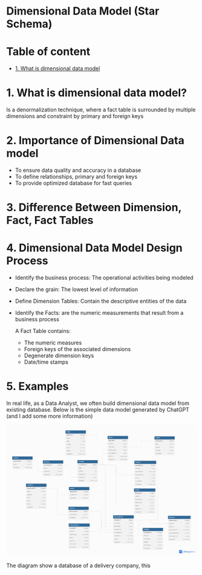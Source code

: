 # Dimensional Data Model (Star Schema)

# Table of content 
- [1. What is dimensional data model](#1.-what-is-dimensional-data-model?) 

# 1. What is dimensional data model?
Is a denormalization technique, where a fact table is surrounded by multiple dimensions and constraint by primary and foreign keys
# 2. Importance of Dimensional Data model
- To ensure data quality and accuracy in a database
- To define relationships, primary and foreign keys
- To provide optimized database for fast queries  
# 3. Difference Between Dimension, Fact, Fact Tables
# 4. Dimensional Data Model Design Process
- Identify the business process: The operational activities being modeled
- Declare the grain: The lowest level of information
- Define Dimension Tables: Contain the descriptive entities of the data
- Identify the Facts: are the numeric measurements that result from a business process

  A Fact Table contains:
  + The numeric measures
  + Foreign keys of the associated dimensions
  + Degenerate dimension keys
  + Date/time stamps
# 5. Examples 
In real life, as a Data Analyst, we often build dimensional data model from existing database. 
Below is the simple data model generated by ChatGPT (and I add some more information)

![Delivery Data Model](images/delivery_data_model.png)

The diagram show a database of a delivery company, this 
